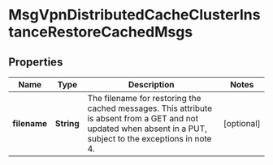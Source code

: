 
# MsgVpnDistributedCacheClusterInstanceRestoreCachedMsgs

## Properties
Name | Type | Description | Notes
------------ | ------------- | ------------- | -------------
**filename** | **String** | The filename for restoring the cached messages. This attribute is absent from a GET and not updated when absent in a PUT, subject to the exceptions in note 4. |  [optional]



